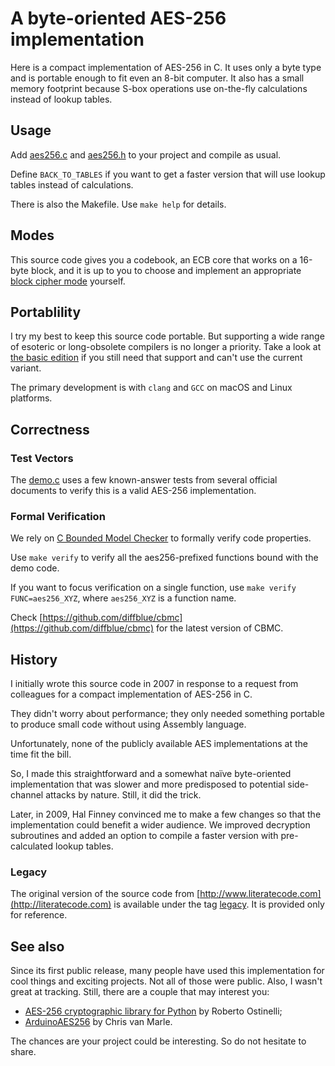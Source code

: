 # A byte-oriented AES-256 implementation

Here is a compact implementation of AES-256 in C. It uses only
a byte type and is portable enough to fit even an 8-bit computer.
It also has a small memory footprint because S-box operations
use on-the-fly calculations instead of lookup tables.

## Usage

Add [aes256.c](aes256.c) and [aes256.h](aes256.h) to your project
and compile as usual.

Define `BACK_TO_TABLES` if you want to get a faster version that 
will use lookup tables instead of calculations.

There is also the Makefile. Use `make help` for details.

## Modes

This source code gives you a codebook, an ECB core that works 
on a 16-byte block, and it is up to you to choose and implement
an appropriate [block cipher mode](https://en.wikipedia.org/wiki/Block_cipher_mode_of_operation) yourself.

## Portablility

I try my best to keep this source code portable. But supporting
a wide range of esoteric or long-obsolete compilers is no longer
a priority. Take a look at [the basic edition](https://github.com/ilvn/aes256/releases/tag/basic) if you still need
that support and can't use the current variant. 

The primary development is with `clang` and `GCC` on macOS and 
Linux platforms.

## Correctness

### Test Vectors

The [demo.c](demo.c) uses a few known-answer tests from several official 
documents to verify this is a valid AES-256 implementation.

### Formal Verification

We rely on [C Bounded Model Checker](http://www.cprover.org/cbmc/) to formally
verify code properties.

Use `make verify` to verify all the aes256-prefixed functions bound with
the demo code. 

If you want to focus verification on a single function, use
`make verify FUNC=aes256_XYZ`, where `aes256_XYZ` is a function name.

Check [https://github.com/diffblue/cbmc](https://github.com/diffblue/cbmc)
for the latest version of CBMC.

## History

I initially wrote this source code in 2007 in response to a request
from colleagues for a compact implementation of AES-256 in C.

They didn't worry about performance; they only needed something
portable to produce small code without using Assembly language.

Unfortunately, none of the publicly available AES implementations
at the time fit the bill.

So, I made this straightforward and a somewhat naïve byte-oriented 
implementation that was slower and more predisposed to potential
side-channel attacks by nature. Still, it did the trick.

Later, in 2009, Hal Finney convinced me to make a few changes
so that the implementation could benefit a wider audience.
We improved decryption subroutines and added an option to compile
a faster version with pre-calculated lookup tables.

### Legacy 

The original version of the source code from [http://www.literatecode.com](http://literatecode.com) 
is available under the tag [legacy](https://github.com/ilvn/aes256/releases/tag/legacy). 
It is provided only for reference.

## See also

Since its first public release, many people have used this 
implementation for cool things and exciting projects. Not 
all of those were public. Also, I wasn't great at tracking.
Still, there are a couple that may interest you:

* [AES-256 cryptographic library for Python](https://github.com/ostinelli/PyAES256) by Roberto Ostinelli;
* [ArduinoAES256](https://github.com/qistoph/ArduinoAES256) by Chris van Marle.

The chances are your project could be interesting.
So do not hesitate to share.
